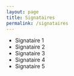 ```yaml
---
layout: page
title: Signataires
permalink: /signataires
---
```


* Signataire 1
* Signataire 2
* Signataire 3
* Signataire 4
* Signataire 5
